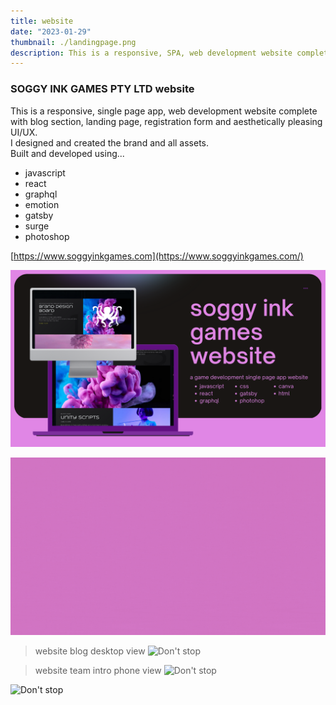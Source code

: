 ```yaml
---
title: website
date: "2023-01-29"
thumbnail: ./landingpage.png
description: This is a responsive, SPA, web development website complete with blog section, landing page, registration form and aesthetically pleasing UI/UX.
---
```


### SOGGY INK GAMES PTY LTD website

This is a responsive, single page app, web development website complete with blog section, landing page, registration form and aesthetically pleasing UI/UX.
<br>
I designed and created the brand and all assets.
<br>
Built and developed using...

- javascript
- react
- graphql
- emotion
- gatsby
- surge
- photoshop

[https://www.soggyinkgames.com](https://www.soggyinkgames.com/)

![Don't stop](./webpagelaptop.png)

![Don't stop](./website.gif)

> website blog desktop view
> ![Don't stop](./webpage.png)

> website team intro phone view
> ![Don't stop](./iphonemock.png)

![Don't stop](./laptopmock.gif)
